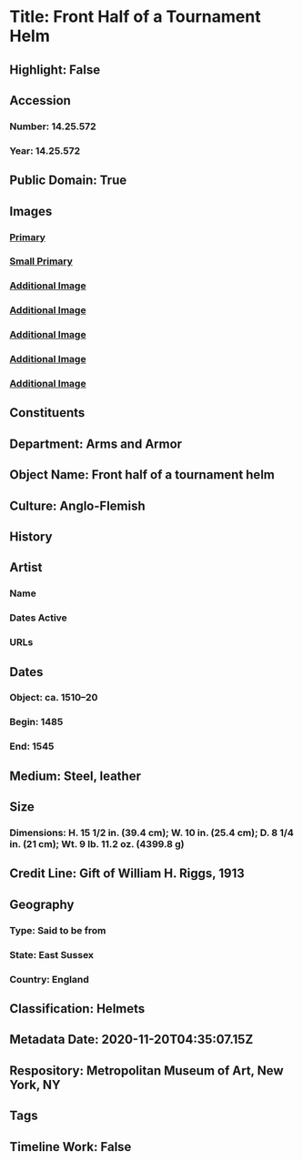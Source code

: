 # Title: Front Half of a Tournament Helm
## Highlight: False
## Accession
### Number: 14.25.572
### Year: 14.25.572
## Public Domain: True
## Images
### [Primary](https://images.metmuseum.org/CRDImages/aa/original/DP22453.jpg)
### [Small Primary](https://images.metmuseum.org/CRDImages/aa/web-large/DP22453.jpg)
### [Additional Image](https://images.metmuseum.org/CRDImages/aa/original/DP22454.jpg)
### [Additional Image](https://images.metmuseum.org/CRDImages/aa/original/DP22504.jpg)
### [Additional Image](https://images.metmuseum.org/CRDImages/aa/original/14.25.572_004mar2015.jpg)
### [Additional Image](https://images.metmuseum.org/CRDImages/aa/original/14.25.572_008mar2015.jpg)
### [Additional Image](https://images.metmuseum.org/CRDImages/aa/original/14.25.572_009mar2015.jpg)
## Constituents
## Department: Arms and Armor
## Object Name: Front half of a tournament helm
## Culture: Anglo-Flemish
## History
## Artist
### Name
### Dates Active
### URLs
## Dates
### Object: ca. 1510–20
### Begin: 1485
### End: 1545
## Medium: Steel, leather
## Size
### Dimensions: H. 15 1/2 in. (39.4 cm); W. 10 in. (25.4 cm); D. 8 1/4 in. (21 cm); Wt. 9 lb. 11.2 oz. (4399.8 g)
## Credit Line: Gift of William H. Riggs, 1913
## Geography
### Type: Said to be from
### State: East Sussex
### Country: England
## Classification: Helmets
## Metadata Date: 2020-11-20T04:35:07.15Z
## Respository: Metropolitan Museum of Art, New York, NY
## Tags
## Timeline Work: False